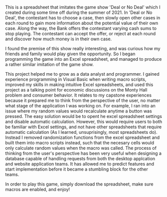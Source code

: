 This is a spreadsheet that imitates the game show 'Deal or No Deal' which I created during some time off during the summer of 2021. In 'Deal or No Deal', the contestant has to choose a case, then slowly open other cases in each round to gain more information about the potential value of their own case. Along the way, the Bank offers the contestant varying cash sums to stop playing. The contestant can accept the offer, or reject at each round and discover how much money is in their own case.

I found the premise of this show really interesting, and was curious how my friends and family would play given the opportunity. So I began programming the game into an Excel spreadsheet, and managed to produce a rather similar imitation of the game show.

This project helped me to grow as a data analyst and programmer. I gained experience programming in Visual Basic when writing macro scripts, improved my skills in making intuitive Excel spreadsheets, and used this project as a talking point for economic discussions on the Monty Hall problem and consumer behavior. It relates to my capstone experiences because it prepared me to think from the perspective of the user, no matter what stage of the application I was working on. For example, I ran into an issue where my random values would recalculate anytime a button was pressed. The easy solution would be to opent he excel spreadsheet settings and disable automatic calculation. However, this would require users to both be familiar with Excel settings, and not have other spreadsheets that require automatic calculation (As I learned, unsuprisingly, most spreadsheets do). Instead I removed randomization functions from the excel spreadsheet and built them into macro scripts instead, such that the necesary cells would only calculate random values when the macro was called. The process of thinking from the user's perspective has been very useful when designing a database capable of handling requests from both the desktop applcation and website application teams. It has allowed me to predict features and start implementation before it became a stumbling block for the other teams.

In order to play this game, simply download the spreadsheet, make sure macros are enabled, and enjoy!

